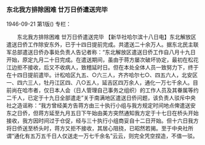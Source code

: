 ### 东北我方排除困难  廿万日侨遣送完毕

1946-09-21
第1版()
专栏：

　　东北我方排除困难
    廿万日侨遣送完毕
    【新华社哈尔滨十八日电】东北解放区遣送日侨工作除安东外，已于十四日提前完成。共遣送二十余万人。据东北民主联军总部遣送日侨办事处负责人告记者称：“东北解放区遣送日侨工作自八月十九日开始，原定九月二十日完成。在遣送期间，虽由于蒋方屡次破坏协定，最初在松花江边拒不接收，后又不收病人，致稽延时日。但在本处全体人员一致努力下，终于在十四日提前遣毕。计松哈区九五、○六三人，齐齐哈尔七○、四五六人，北安区一、四六三人，牡丹江区四、八○五人，延吉区四万余人，通化一万七千余人。目前尚在哈市者，仅日本人会（日人管理自己事务之组织）的工作人员及其眷属等约二千人，已定于十九日全部遣走”关于南满地区遣送日侨问题，该负责人驳斥中央社之造谣称：“我方曾经美方告蒋方由三十执行小组与我方规定时间地点俾遣送安东之日侨，但蒋方延至九月五日下午始由美方突然通知我方定于十七日在桥头开始接收，我方因时间过于仓促，经与三十执行小组商妥自十二日开始。但十六日我方将日侨送至桥头时，蒋方又拒不接收，其居心阻挠，已昭然若揭。至于中央社所谓“通化有五万五千日人仅送走一万七千余名”云云，则完全凭空捏造，不值一驳。
